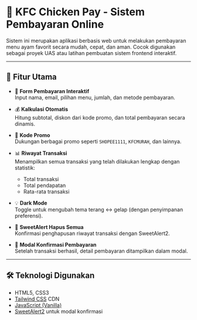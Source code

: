 # 🐔 KFC Chicken Pay - Sistem Pembayaran Online

Sistem ini merupakan aplikasi berbasis web untuk melakukan pembayaran menu ayam favorit secara mudah, cepat, dan aman. Cocok digunakan sebagai proyek UAS atau latihan pembuatan sistem frontend interaktif.

---

## 🚀 Fitur Utama

- 🔄 **Form Pembayaran Interaktif**  
  Input nama, email, pilihan menu, jumlah, dan metode pembayaran.

- 💰 **Kalkulasi Otomatis**  
  Hitung subtotal, diskon dari kode promo, dan total pembayaran secara dinamis.

- 🎁 **Kode Promo**  
  Dukungan berbagai promo seperti `SHOPEE1111`, `KFCMURAH`, dan lainnya.

- 📊 **Riwayat Transaksi**  
  Menampilkan semua transaksi yang telah dilakukan lengkap dengan statistik:
  - Total transaksi
  - Total pendapatan
  - Rata-rata transaksi

- 💡 **Dark Mode**  
  Toggle untuk mengubah tema terang ↔ gelap (dengan penyimpanan preferensi).

- 🧹 **SweetAlert Hapus Semua**  
  Konfirmasi penghapusan riwayat transaksi dengan SweetAlert2.

- 🧾 **Modal Konfirmasi Pembayaran**  
  Setelah transaksi berhasil, detail pembayaran ditampilkan dalam modal.

---

## 🛠️ Teknologi Digunakan

- HTML5, CSS3
- [Tailwind CSS](https://tailwindcss.com/) CDN
- [JavaScript (Vanilla)](https://developer.mozilla.org/en-US/docs/Web/JavaScript)
- [SweetAlert2](https://sweetalert2.github.io/) untuk modal konfirmasi